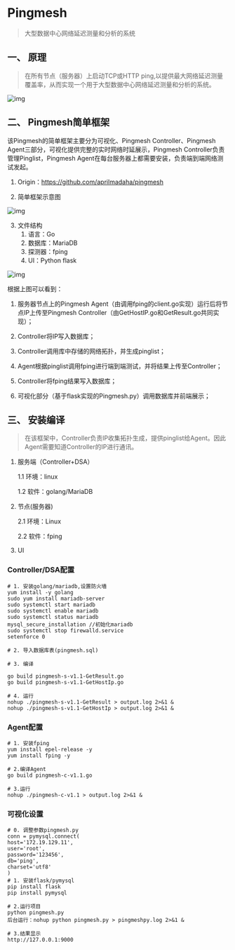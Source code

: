 # Pingmesh
> 大型数据中心网络延迟测量和分析的系统
## 一、 原理

> 在所有节点（服务器）上启动TCP或HTTP ping,以提供最大网络延迟测量覆盖率，从而实现一个用于大型数据中心网络延迟测量和分析的系统。

![img](https://cmhdb-1251602287.cos.ap-guangzhou.myqcloud.com/1602744412602.png)

## 二、 Pingmesh简单框架

该Pingmesh的简单框架主要分为可视化、Pingmesh Controller、Pingmesh Agent三部分，可视化提供完整的实时网络时延展示，Pingmesh Controller负责管理Pinglist，Pingmesh Agent在每台服务器上都需要安装，负责端到端网络测试发起。

1. Origin：https://github.com/aprilmadaha/pingmesh

2. 简单框架示意图

![img](https://cmhdb-1251602287.cos.ap-guangzhou.myqcloud.com/1602744501001.png)

3. 文件结构
   1. 语言：Go
   2. 数据库：MariaDB
   3. 探测器：fping
   4. UI：Python flask

![img](https://cmhdb-1251602287.cos.ap-guangzhou.myqcloud.com/1602744537227.png)

根据上图可以看到：

1. 服务器节点上的Pingmesh Agent（由调用fping的client.go实现）运行后将节点IP上传至Pingmesh Controller（由GetHostIP.go和GetResult.go共同实现）；
2. Controller将IP写入数据库；

3. Controller调用库中存储的网络拓扑，并生成pinglist；

4. Agent根据pinglist调用fping进行端到端测试，并将结果上传至Controller；

5. Controller将fping结果写入数据库；

6. 可视化部分（基于flask实现的Pingmesh.py）调用数据库并前端展示；

## 三、 安装编译
> 在该框架中，Controller负责IP收集拓扑生成，提供pinglist给Agent。因此Agent需要知道Controller的IP进行通讯。

1. 服务端（Controller+DSA）

   1.1 环境：linux

   1.2 软件：golang/MariaDB

2. 节点(服务器)

   2.1 环境：Linux

   2.2 软件：fping

3. UI
   
### Controller/DSA配置
```shell
# 1. 安装golang/mariadb,设置防火墙
yum install -y golang
sudo yum install mariadb-server
sudo systemctl start mariadb
sudo systemctl enable mariadb
sudo systemctl status mariadb
mysql_secure_installation //初始化mariadb
sudo systemctl stop firewalld.service
setenforce 0

# 2. 导入数据库表(pingmesh.sql)

# 3. 编译

go build pingmesh-s-v1.1-GetResult.go
go build pingmesh-s-v1.1-GetHostIp.go

# 4. 运行
nohup ./pingmesh-s-v1.1-GetResult > output.log 2>&1 &
nohup ./pingmesh-s-v1.1-GetHostIp > output.log 2>&1 &

```

### Agent配置
```shell
# 1. 安装fping
yum install epel-release -y
yum install fping -y

# 2.编译Agent
go build pingmesh-c-v1.1.go

# 3.运行
nohup ./pingmesh-c-v1.1 > output.log 2>&1 &

```

### 可视化设置
```shell
# 0. 调整参数pingmesh.py
conn = pymysql.connect(
host='172.19.129.11',
user='root',
password='123456',
db='ping',
charset='utf8'
)
# 1. 安装flask/pymysql
pip install flask
pip install pymysql

# 2.运行项目
python pingmesh.py
后台运行：nohup python pingmesh.py > pingmeshpy.log 2>&1 &

# 3.结果显示
http://127.0.0.1:9000
```
